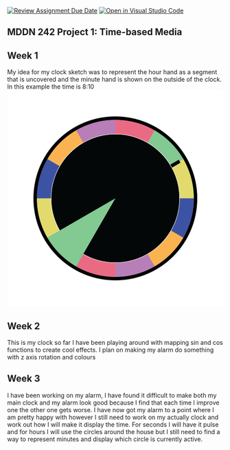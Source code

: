 [![Review Assignment Due Date](https://classroom.github.com/assets/deadline-readme-button-24ddc0f5d75046c5622901739e7c5dd533143b0c8e959d652212380cedb1ea36.svg)](https://classroom.github.com/a/JAZAP9dv)
[![Open in Visual Studio Code](https://classroom.github.com/assets/open-in-vscode-718a45dd9cf7e7f842a935f5ebbe5719a5e09af4491e668f4dbf3b35d5cca122.svg)](https://classroom.github.com/online_ide?assignment_repo_id=11462214&assignment_repo_type=AssignmentRepo)
## MDDN 242 Project 1: Time-based Media  

## Week 1
My idea for my clock sketch was to represent the hour hand as a segment that is uncovered and the minute hand is shown on the outside of the clock. In this example the time is 8:10 
![plot](./images/sketch.png)

## Week 2
This is my clock so far I have been playing around with mapping sin and cos functions to create cool effects. I plan on making my alarm do something with z axis rotation and colours

## Week 3
I have been working on my alarm, I have found it difficult to make both my main clock and my alarm look good because I find that each time I improve one the other one gets worse. I have now got my alarm to a point where I am pretty happy with however I still need to work on my actually clock and work out how I will make it display the time. For seconds I will have it pulse and for hours I will use the circles around the house but I still need to find a way to represent minutes and display which circle is currently active. 